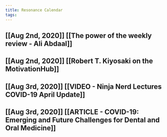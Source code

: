 ```yaml
---
title: Resonance Calendar
tags:
---
```


## [[Aug 2nd, 2020]] [[The power of the weekly review - Ali Abdaal]] 
## [[Aug 2nd, 2020]] [[Robert T. Kiyosaki on the MotivationHub]]
## [[Aug 3rd, 2020]] [[VIDEO - Ninja Nerd Lectures COVID-19 April Update]]
## [[Aug 3rd, 2020]] [[ARTICLE - COVID-19: Emerging and Future Challenges for Dental and Oral Medicine]] 
